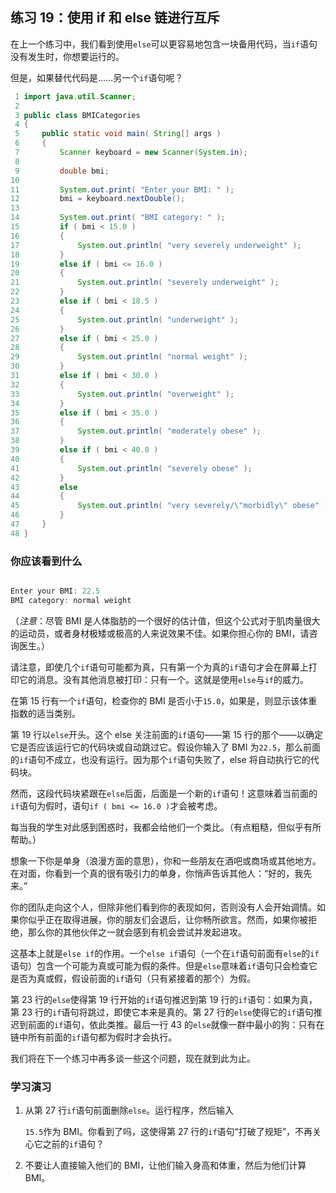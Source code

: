 ## 练习 19：使用 if 和 else 链进行互斥

在上一个练习中，我们看到使用`else`可以更容易地包含一块备用代码，当`if`语句没有发生时，你想要运行的。

但是，如果替代代码是……另一个`if`语句呢？

```java
 1 import java.util.Scanner;
 2 
 3 public class BMICategories
 4 {
 5     public static void main( String[] args )
 6     {
 7         Scanner keyboard = new Scanner(System.in);
 8 
 9         double bmi;
10 
11         System.out.print( "Enter your BMI: " );
12         bmi = keyboard.nextDouble();
13 
14         System.out.print( "BMI category: " );
15         if ( bmi < 15.0 )
16         {
17             System.out.println( "very severely underweight" );
18         }
19         else if ( bmi <= 16.0 )
20         {
21             System.out.println( "severely underweight" );
22         }
23         else if ( bmi < 18.5 )
24         {
25             System.out.println( "underweight" );
26         }
27         else if ( bmi < 25.0 )
28         {
29             System.out.println( "normal weight" );
30         }
31         else if ( bmi < 30.0 )
32         {
33             System.out.println( "overweight" );
34         }
35         else if ( bmi < 35.0 )
36         {
37             System.out.println( "moderately obese" );
38         }
39         else if ( bmi < 40.0 )
40         {
41             System.out.println( "severely obese" );
42         }
43         else
44         {
45             System.out.println( "very severely/\"morbidly\" obese" );
46         }
47     }
48 }
```

### 你应该看到什么

```java

Enter your BMI: 22.5
BMI category: normal weight
```

（*注意*：尽管 BMI 是人体脂肪的一个很好的估计值，但这个公式对于肌肉量很大的运动员，或者身材极矮或极高的人来说效果不佳。如果你担心你的 BMI，请咨询医生。）

请注意，即使几个`if`语句可能都为真，只有第一个为真的`if`语句才会在屏幕上打印它的消息。没有其他消息被打印：只有一个。这就是使用`else`与`if`的威力。

在第 15 行有一个`if`语句，检查你的 BMI 是否小于`15.0`，如果是，则显示该体重指数的适当类别。

第 19 行以`else`开头。这个 else 关注前面的`if`语句——第 15 行的那个——以确定它是否应该运行它的代码块或自动跳过它。假设你输入了 BMI 为`22.5`，那么前面的`if`语句不成立，也没有运行。因为那个`if`语句失败了，else 将自动执行它的代码块。

然而，这段代码块紧跟在`else`后面，后面是一个新的`if`语句！这意味着当前面的`if`语句为假时，语句`if ( bmi <= 16.0 )`才会被考虑。

每当我的学生对此感到困惑时，我都会给他们一个类比。（有点粗糙，但似乎有所帮助。）

想象一下你是单身（浪漫方面的意思），你和一些朋友在酒吧或商场或其他地方。在对面，你看到一个真的很有吸引力的单身，你悄声告诉其他人：“好的，我先来。”

你的团队走向这个人，但除非他们看到你的表现如何，否则没有人会开始调情。如果你似乎正在取得进展，你的朋友们会退后，让你畅所欲言。然而，如果你被拒绝，那么你的其他伙伴之一就会感到有机会尝试并发起进攻。

这基本上就是`else if`的作用。一个`else if`语句（一个在`if`语句前面有`else`的`if`语句）包含一个可能为真或可能为假的条件。但是`else`意味着`if`语句只会检查它是否为真或假，假设前面的`if`语句（只有紧接着的那个）为假。

第 23 行的`else`使得第 19 行开始的`if`语句推迟到第 19 行的`if`语句：如果为真，第 23 行的`if`语句将跳过，即使它本来是真的。第 27 行的`else`使得它的`if`语句推迟到前面的`if`语句，依此类推。最后一行 43 的`else`就像一群中最小的狗：只有在链中所有前面的`if`语句都为假时才会执行。

我们将在下一个练习中再多谈一些这个问题，现在就到此为止。

### 学习演习

1.  从第 27 行`if`语句前面删除`else`。运行程序，然后输入

    `15.5`作为 BMI。你看到了吗，这使得第 27 行的`if`语句“打破了规矩”，不再关心它之前的`if`语句？

1.  不要让人直接输入他们的 BMI，让他们输入身高和体重，然后为他们计算 BMI。

